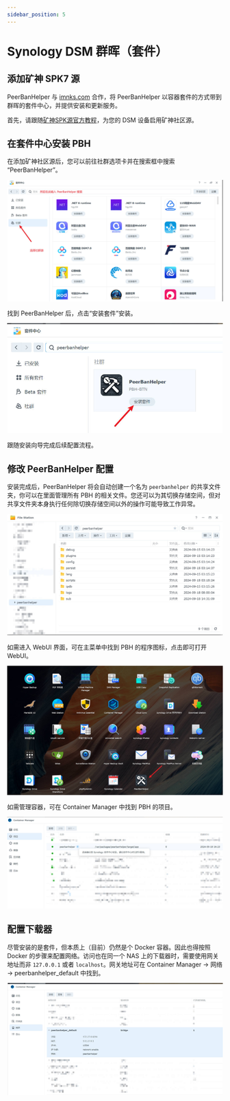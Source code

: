 ```yaml
---
sidebar_position: 5
---
```


# Synology DSM 群晖（套件）

## 添加矿神 SPK7 源

PeerBanHelper 与 [imnks.com](https://imnks.com/) 合作，将 PeerBanHelper 以容器套件的方式带到群晖的套件中心，并提供安装和更新服务。  

首先，请跟随[矿神SPK源官方教程](https://imnks.com/1780.html)，为您的 DSM 设备启用矿神社区源。

## 在套件中心安装 PBH

在添加矿神社区源后，您可以前往社群选项卡并在搜索框中搜索 “PeerBanHelper”。

![imnks1](./assets/imnks1.jpg)

找到 PeerBanHelper 后，点击“安装套件”安装。

![imnks2](./assets/imnks2.jpg)

跟随安装向导完成后续配置流程。

## 修改 PeerBanHelper 配置

安装完成后，PeerBanHelper 将会自动创建一个名为 `peerbanhelper` 的共享文件夹，你可以在里面管理所有 PBH 的相关文件。您还可以为其切换存储空间，但对共享文件夹本身执行任何除切换存储空间以外的操作可能导致工作异常。

![imnks3](./assets/imnks3.jpg)

如需进入 WebUI 界面，可在主菜单中找到 PBH 的程序图标，点击即可打开 WebUI。

![imnks4](./assets/imnks4.jpg)

如需管理容器，可在 Container Manager 中找到 PBH 的项目。

![imnks5](./assets/imnks5.jpg)

## 配置下载器

尽管安装的是套件，但本质上（目前）仍然是个 Docker 容器。因此也得按照 Docker 的步骤来配置网络。访问也在同一个 NAS 上的下载器时，需要使用网关地址而非 `127.0.0.1` 或者 `localhost`。网关地址可在 Container Manager -> 网络 -> peerbanhelper_default 中找到。

![imnks6](./assets/imnks6.jpg)




